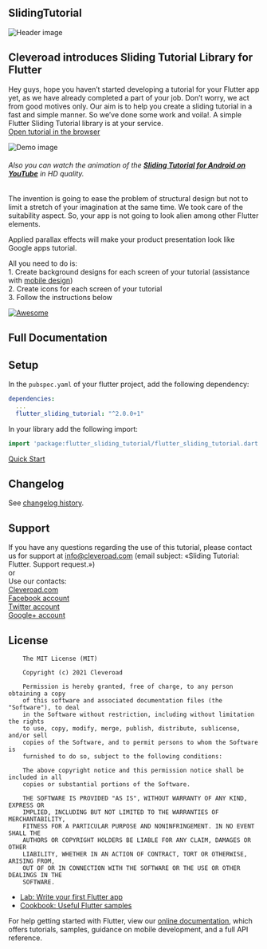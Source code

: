 ## SlidingTutorial 
![Header image](https://github.com/Cleveroad/flutter_sliding_tutorial/raw/master/images/header.jpg)

## Cleveroad introduces Sliding Tutorial Library for Flutter

Hey guys, hope you haven’t started developing a tutorial for your Flutter app yet, as we have already completed a part of your job. Don’t worry, we act from good motives only. Our aim is to help you create a sliding tutorial in a fast and simple manner. So we’ve done some work and voila!. A simple Flutter Sliding Tutorial library is at your service.
<br>[Open tutorial in the browser](https://flutter-sliding-tutorial.github.io)

![Demo image](https://github.com/Cleveroad/flutter_sliding_tutorial/raw/master/images/demo.gif)
###### Also you can watch the animation of the <strong><a target="_blank" href="https://www.youtube.com/watch?v=lJSGIk4Zh9s&feature=youtu.be">Sliding Tutorial for Android on YouTube</a></strong> in HD quality.

The invention is going to ease the problem of structural design but not to limit a stretch of your imagination at the same time. We took care of the suitability aspect. So, your app is not going to look alien among other Flutter elements. 

Applied parallax effects will make your product presentation look like Google apps tutorial.

All you need to do is:
<br>1. Create background designs for each screen of your tutorial (assistance with <a href="https://www.cleveroad.com/services/design/mobile-design">mobile design</a>)
<br>2. Create icons for each screen of your tutorial
<br>3. Follow the instructions below

[![Awesome](https://avatars.githubusercontent.com/u/14131420?s=200&v=4)](https://www.cleveroad.com/?utm_source=github&utm_medium=label&utm_campaign=contacts)


## Full Documentation

## Setup
In the `pubspec.yaml` of your flutter project, add the following dependency:
```yaml
dependencies:
  ...
  flutter_sliding_tutorial: "^2.0.0+1"
```

In your library add the following import:

```dart
import 'package:flutter_sliding_tutorial/flutter_sliding_tutorial.dart';
```

[Quick Start]

## Changelog
See [changelog history].

## Support
If you have any questions regarding the use of this tutorial, please contact us for support at info@cleveroad.com (email subject: «Sliding Tutorial: Flutter. Support request.»)
<br>or
<br>Use our contacts:
<br><a href="https://www.cleveroad.com/?utm_source=github&utm_medium=link&utm_campaign=contacts">Cleveroad.com</a>
<br><a href="https://www.facebook.com/cleveroadinc">Facebook account</a>
<br><a href="https://twitter.com/CleveroadInc">Twitter account</a>
<br><a href="https://plus.google.com/+CleveroadInc/">Google+ account</a>

## License


        The MIT License (MIT)

        Copyright (c) 2021 Cleveroad

        Permission is hereby granted, free of charge, to any person obtaining a copy
        of this software and associated documentation files (the "Software"), to deal
        in the Software without restriction, including without limitation the rights
        to use, copy, modify, merge, publish, distribute, sublicense, and/or sell
        copies of the Software, and to permit persons to whom the Software is
        furnished to do so, subject to the following conditions:

        The above copyright notice and this permission notice shall be included in all
        copies or substantial portions of the Software.

        THE SOFTWARE IS PROVIDED "AS IS", WITHOUT WARRANTY OF ANY KIND, EXPRESS OR
        IMPLIED, INCLUDING BUT NOT LIMITED TO THE WARRANTIES OF MERCHANTABILITY,
        FITNESS FOR A PARTICULAR PURPOSE AND NONINFRINGEMENT. IN NO EVENT SHALL THE
        AUTHORS OR COPYRIGHT HOLDERS BE LIABLE FOR ANY CLAIM, DAMAGES OR OTHER
        LIABILITY, WHETHER IN AN ACTION OF CONTRACT, TORT OR OTHERWISE, ARISING FROM,
        OUT OF OR IN CONNECTION WITH THE SOFTWARE OR THE USE OR OTHER DEALINGS IN THE
        SOFTWARE.

[changelog history]: /CHANGELOG.md

[Quick Start]: https://github.com/Cleveroad/flutter_sliding_tutorial/wiki/Quick-Start

- [Lab: Write your first Flutter app](https://flutter.dev/docs/get-started/codelab)
- [Cookbook: Useful Flutter samples](https://flutter.dev/docs/cookbook)

For help getting started with Flutter, view our
[online documentation](https://flutter.dev/docs), which offers tutorials,
samples, guidance on mobile development, and a full API reference.